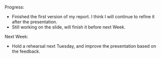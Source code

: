 Progress:

* Finished the first version of my report. I think I will continue to refine it after the presentation.
* Still working on the slide, will finish it before next Week.

Next Week:

* Hold a rehearsal next Tuesday, and improve the presentation based on the feedback.
